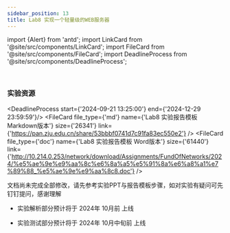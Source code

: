 ```yaml
---
sidebar_position: 13
title: Lab8 实现一个轻量级的WEB服务器
---
```


import {Alert} from 'antd';
import LinkCard from '@site/src/components/LinkCard';
import FileCard from '@site/src/components/FileCard';
import DeadlineProcess from '@site/src/components/DeadlineProcess';

<Alert message="文档正在撰写中，请稍后再来吧" type="warning" showIcon/>
<br/>
<h3 style={{color: '#006d75', marginTop: 0, marginBottom: 8}}>实验资源</h3>

<DeadlineProcess start={'2024-09-21 13:25:00'} end={'2024-12-29 23:59:59'}/>
<FileCard file_type={'md'} name={'Lab8 实验报告模板 Markdown版本'} size={'26341'} link={'https://pan.zju.edu.cn/share/53bbbf0741d7c91fa83ec550e2'} />
<FileCard file_type={'doc'} name={'Lab8 实验报告模板 Word版本'} size={'61440'} link={'http://10.214.0.253/network/download/Assignments/FundOfNetworks/2024/%e5%ae%9e%e9%aa%8c%e6%8a%a5%e5%91%8a%e6%a8%a1%e7%89%88_%e5%ae%9e%e9%aa%8c8.doc'} />


文档尚未完成全部修改，请先参考实验PPT与报告模板步骤，如对实验有疑问可先钉钉提问，感谢理解

* 实验解析部分预计将于 2024年 10月前 上线

* 实验测试部分预计将于 2024年 10月中旬前 上线